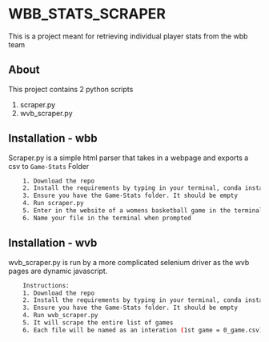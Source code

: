 
# WBB_STATS_SCRAPER

This is a project meant for retrieving individual player stats from the wbb team




## About

This project contains 2 python scripts

1. scraper.py
2. wvb_scraper.py


## Installation - wbb

Scraper.py is a simple html parser that takes in a webpage and exports a csv to `Game-Stats` Folder



```bash
    1. Download the repo
    2. Install the requirements by typing in your terminal, conda install --file requirements.txt
    3. Ensure you have the Game-Stats folder. It should be empty
    4. Run scraper.py
    5. Enter in the website of a womens basketball game in the terminal when prompted (Ex. https://gomason.com/sports/womens-basketball/stats/2024-25/johnson-c-smith-university/boxscore/13176). IT MUST BE A BOX SCORE
    6. Name your file in the terminal when prompted
```


## Installation - wvb

wvb_scraper.py is run by a more complicated selenium driver as the wvb pages are dynamic javascript.


```bash
    Instructions:
    1. Download the repo
    2. Install the requirements by typing in your terminal, conda install --file requirements.txt
    3. Ensure you have the Game-Stats folder. It should be empty
    4. Run wvb_scraper.py
    5. It will scrape the entire list of games
    6. Each file will be named as an interation (1st game = 0_game.csv)
    
